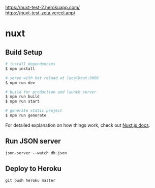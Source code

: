 https://nuxt-test-2.herokuapp.com/  
https://nuxt-test-zeta.vercel.app/

# nuxt

## Build Setup

```bash
# install dependencies
$ npm install

# serve with hot reload at localhost:3000
$ npm run dev

# build for production and launch server
$ npm run build
$ npm run start

# generate static project
$ npm run generate
```

For detailed explanation on how things work, check out [Nuxt.js docs](https://nuxtjs.org).

## Run JSON server

`json-server --watch db.json`

## Deploy to Heroku

`git push heroku master`
